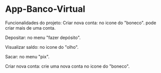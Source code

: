 # App-Banco-Virtual
Funcionalidades do projeto:
Criar nova conta:
no icone do "boneco".
pode criar mais de uma conta.

Depositar:
no menu "fazer depósito".

Visualizar saldo:
no icone do "olho".

Sacar:
no menu "pix".

Criar nova conta:
crie uma nova conta no icone do "boneco".
